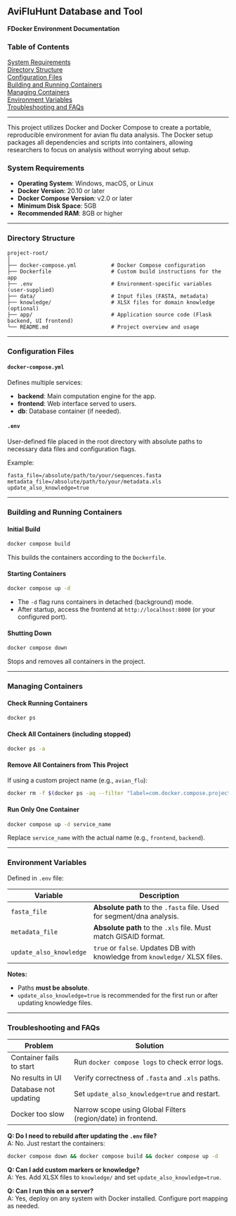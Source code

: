 ## AviFluHunt Database and Tool  

**FDocker Environment Documentation**

### Table of Contents
[System Requirements](#system-requirements)  
[Directory Structure](#directory-structure)  
[Configuration Files](#configuration-files)  
[Building and Running Containers](#building-and-running-containers)  
[Managing Containers](#managing-containers)  
[Environment Variables](#environment-variables)  
[Troubleshooting and FAQs](#common-issues-and-troubleshooting)

---

This project utilizes Docker and Docker Compose to create a portable, reproducible environment for avian flu data analysis. 
The Docker setup packages all dependencies and scripts into containers, allowing researchers to focus on analysis without worrying about setup.

### System Requirements
- **Operating System**: Windows, macOS, or Linux  
- **Docker Version**: 20.10 or later  
- **Docker Compose Version**: v2.0 or later  
- **Minimum Disk Space**: 5GB  
- **Recommended RAM**: 8GB or higher

---

### Directory Structure
```
project-root/
│
├── docker-compose.yml           # Docker Compose configuration
├── Dockerfile                   # Custom build instructions for the app
├── .env                         # Environment-specific variables (user-supplied)
├── data/                        # Input files (FASTA, metadata)
├── knowledge/                   # XLSX files for domain knowledge (optional)
├── app/                         # Application source code (Flask backend, UI frontend)
└── README.md                    # Project overview and usage
```

---

### Configuration Files

#### `docker-compose.yml`
Defines multiple services:
- **backend**: Main computation engine for the app.
- **frontend**: Web interface served to users.
- **db**: Database container (if needed).

#### `.env`
User-defined file placed in the root directory with absolute paths to necessary data files and configuration flags.

Example:
```env
fasta_file=/absolute/path/to/your/sequences.fasta
metadata_file=/absolute/path/to/your/metadata.xls
update_also_knowledge=true
```

---

### Building and Running Containers

#### **Initial Build**
```bash
docker compose build
```
This builds the containers according to the `Dockerfile`.

#### **Starting Containers**
```bash
docker compose up -d
```
- The `-d` flag runs containers in detached (background) mode.
- After startup, access the frontend at `http://localhost:8000` (or your configured port).

#### **Shutting Down**
```bash
docker compose down
```
Stops and removes all containers in the project.

---

### Managing Containers

#### **Check Running Containers**
```bash
docker ps
```

#### **Check All Containers (including stopped)**
```bash
docker ps -a
```

#### **Remove All Containers from This Project**
If using a custom project name (e.g., `avian_flu`):
```bash
docker rm -f $(docker ps -aq --filter "label=com.docker.compose.project=avian_flu")
```

#### **Run Only One Container**
```bash
docker compose up -d service_name
```
Replace `service_name` with the actual name (e.g., `frontend`, `backend`).

---

### Environment Variables
Defined in `.env` file:

| Variable               | Description                                                                 |
|------------------------|-----------------------------------------------------------------------------|
| `fasta_file`           | **Absolute path** to the `.fasta` file. Used for segment/dna analysis.      |
| `metadata_file`        | **Absolute path** to the `.xls` file. Must match GISAID format.             |
| `update_also_knowledge` | `true` or `false`. Updates DB with knowledge from `knowledge/` XLSX files. |

**Notes:**
- Paths **must be absolute**.
- `update_also_knowledge=true` is recommended for the first run or after updating knowledge files.

---

### Troubleshooting and FAQs
| Problem                        | Solution                                                    |
|-------------------------------|--------------------------------------------------------------|
| Container fails to start      | Run `docker compose logs` to check error logs.               |
| No results in UI              | Verify correctness of `.fasta` and `.xls` paths.             |
| Database not updating         | Set `update_also_knowledge=true` and restart.                |
| Docker too slow               | Narrow scope using Global Filters (region/date) in frontend. |


**Q: Do I need to rebuild after updating the `.env` file?**  
A: No. Just restart the containers:
```bash
docker compose down && docker compose build && docker compose up -d
```

**Q: Can I add custom markers or knowledge?**  
A: Yes. Add XLSX files to `knowledge/` and set `update_also_knowledge=true`.

**Q: Can I run this on a server?**  
A: Yes, deploy on any system with Docker installed. Configure port mapping as needed.


